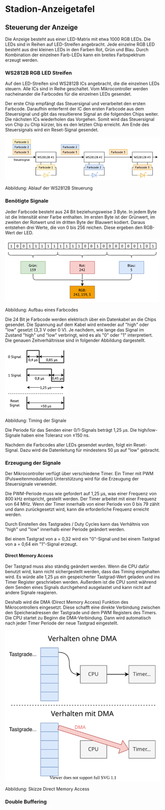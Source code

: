 # Stadion-Anzeigetafel

## Steuerung der Anzeige

Die Anzeige besteht aus einer LED-Matrix mit etwa 1000 RGB LEDs. Die LEDs sind in Reihen auf LED-Streifen angebracht. Jede einzelne RGB LED besteht aus drei kleinen LEDs in den Farben Rot, Grün und Blau. Durch Kombination der einzelnen Farb-LEDs kann ein breites Farbspektrum erzeugt werden.

### WS2812B RGB LED Streifen

Auf den LED-Streifen sind WS2812B ICs angebracht, die die einzelnen LEDs steuern. Alle ICs sind in Reihe geschaltet. Vom Mikrocontroller werden nacheinander die Farbcodes für die einzelnen LEDs gesendet.

Der erste Chip empfängt das Steuersignal und verarbeitet den ersten Farbcode. Daraufhin enterfernt der IC den ersten Farbcode aus dem Steuersignal und gibt das resultierene Signal an die folgenden Chips weiter.
Die nächsten ICs wiederholen das Vorgehen. Somit wird das Steuersignal von Chip zu Chip kürzer, bis es den letzten Chip erreicht. Am Ende des Steuersignals wird ein Reset-Signal gesendet.

![Ablauf Steuerung WS2812B ICs](docs/WS2812B-Control-Flow.png)

Abbildung: Ablauf der WS2812B Steuerung

### Benötigte Signale

Jeder Farbcode besteht aus 24 Bit beziehungsweise 3 Byte. In jedem Byte ist die Intensität einer Farbe enthalten. Im ersten Byte ist der Grünwert, im zweiten der Rotwert und im dritten Byte der Blauwert kodiert. Daraus entstehen drei Werte, die von 0 bis 256 reichen. Diese ergeben den RGB-Wert der LED.

![Aufbau eines Farbcodes](docs/WS2812B-Color-Codes.png)

Abbildung: Aufbau eines Farbcodes

Die 24 Bit je Farbcode werden elektrisch über ein Datenkabel an die Chips gesendet. Die Spannung auf dem Kabel wird entweder auf "high" oder "low" gesetzt (3,3 V oder 0 V). Je nachdem, wie lange das Signal im Zustand "high" und "low" verbringt, wird es als "0" oder "1" interpretiert. Die genauen Zeitverhältnisse sind in folgender Abbildung dargestellt.

![Timing der Signale](docs/WS2812B-Timing.png)

Abbildung: Timing der Signale

Die Periode für das Senden einer 0/1-Signals beträgt 1,25 µs. Die high/low-Signale haben eine Toleranz von ±150 ns.

Nachdem die Farbcodes aller LEDs gesendet wurden, folgt ein Reset-Signal. Dazu wird die Datenleitung für mindestens 50 µs auf "low" gebracht.

### Erzeugung der Signale

Der Mikrocontroller verfügt über verschiedene Timer. Ein Timer mit PWM (Pulsweitenmodulation) Unterstützung wird für die Erzeugung der Steuersignale verwendet.

Die PWM-Periode muss wie gefordert auf 1,25 µs, was einer Frequenz von 800 kHz entspricht, gestellt werden.
Der Timer arbeitet mit einer Frequenz von 64 MHz.
Wenn der Timer innerhalb von einer Periode von 0 bis 79 zählt und dann zurückgesetzt wird, kann die erforderliche Frequenz erreicht werden.

Durch Einstellen des Tastgrades / Duty Cycles kann das Verhältnis von "high" und "low" innerhalb einer Periode geändert werden.

Bei einem Tastgrad von a = 0,32 wird ein "0"-Signal und bei einem Tastgrad von a = 0,64 ein "1"-Signal erzeugt.

#### Direct Memory Access

Der Tastgrad muss also ständig geändert werden.
Wenn die CPU dafür benutzt wird, kann nicht sichergestellt werden, dass das Timing eingehalten wird.
Es würde alle 1,25 µs ein gespeicherter Tastgrad-Wert geladen und ins Timer Register geschrieben werden.
Außerdem ist die CPU somit während dem Senden eines Signals durchgehend ausgelastet und kann nicht auf andere Signale reagieren.

Deshalb wird die DMA (Direct Memory Access) Funktion des Mikrocontrollers eingesetzt.
Diese schafft eine direkte Verbindung zwischen den Speicheradressen der Tastgrade und dem PWM Registers des Timers.
Die CPU startet zu Beginn die DMA-Verbindung.
Dann wird automatisch nach jeder Timer Periode der neue Tastgrad eingestellt.

![Skizze Direct Memory Access](docs/WS2812B-DMA.svg)

Abbildung: Skizze Direct Memory Access

### Double Buffering
